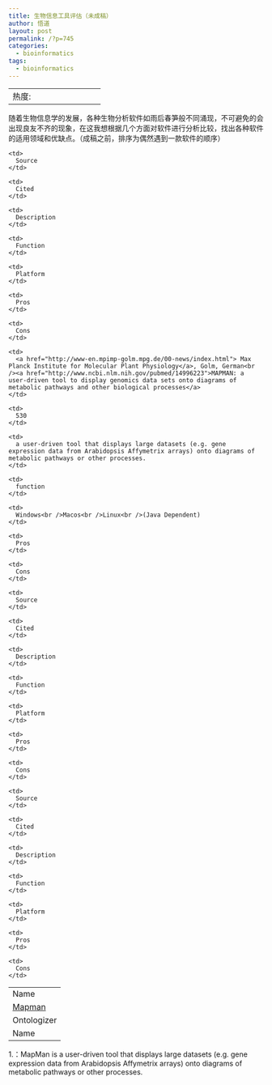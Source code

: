 ```yaml
---
title: 生物信息工具评估（未成稿）
author: 悟道
layout: post
permalink: /?p=745
categories:
  - bioinformatics
tags:
  - bioinformatics
---
```

<table>
  <tr cellpadding=0><td>
    热度:
  </td><td cellpadding=0><img src='http://210.75.224.29/wordpress/wp-content/plugins/statpresscn/images/sun.gif' width=10 height=10 border=0 /></td><td cellpadding=0><img src='http://210.75.224.29/wordpress/wp-content/plugins/statpresscn/images/sun_dark.gif' width=10 height=10 border=0 /></td><td cellpadding=0><img src='http://210.75.224.29/wordpress/wp-content/plugins/statpresscn/images/sun_dark.gif' width=10 height=10 border=0 /></td><td cellpadding=0><img src='http://210.75.224.29/wordpress/wp-content/plugins/statpresscn/images/sun_dark.gif' width=10 height=10 border=0 /></td><td cellpadding=0><img src='http://210.75.224.29/wordpress/wp-content/plugins/statpresscn/images/sun_dark.gif' width=10 height=10 border=0 /></td></tr>
</table>

随着生物信息学的发展，各种生物分析软件如雨后春笋般不同涌现，不可避免的会出现良友不齐的现象，在这我想根据几个方面对软件进行分析比较，找出各种软件的适用领域和优缺点。（成稿之前，排序为偶然遇到一款软件的顺序）

<table>
  <tr>
    <td>
      Name
    </td>
    
    <td>
      Source
    </td>
    
    <td>
      Cited
    </td>
    
    <td>
      Description
    </td>
    
    <td>
      Function
    </td>
    
    <td>
      Platform
    </td>
    
    <td>
      Pros
    </td>
    
    <td>
      Cons
    </td>
  </tr>
  
  <tr>
    <td>
      <a href="http://mapman.gabipd.org/web/guest/mapman;jsessionid=8CA6A4B26471592C54D1E090E402E438.ajp13_mapman_gabipd_org">Mapman</a>
    </td>
    
    <td>
      <a href="http://www-en.mpimp-golm.mpg.de/00-news/index.html"> Max Planck Institute for Molecular Plant Physiology</a>, Golm, German<br /><a href="http://www.ncbi.nlm.nih.gov/pubmed/14996223">MAPMAN: a user-driven tool to display genomics data sets onto diagrams of metabolic pathways and other biological processes</a>
    </td>
    
    <td>
      530
    </td>
    
    <td>
      a user-driven tool that displays large datasets (e.g. gene expression data from Arabidopsis Affymetrix arrays) onto diagrams of metabolic pathways or other processes.
    </td>
    
    <td>
      function
    </td>
    
    <td>
      Windows<br />Macos<br />Linux<br />(Java Dependent)
    </td>
    
    <td>
      Pros
    </td>
    
    <td>
      Cons
    </td>
  </tr>
  
  <tr>
    <td>
      Ontologizer
    </td>
    
    <td>
      Source
    </td>
    
    <td>
      Cited
    </td>
    
    <td>
      Description
    </td>
    
    <td>
      Function
    </td>
    
    <td>
      Platform
    </td>
    
    <td>
      Pros
    </td>
    
    <td>
      Cons
    </td>
  </tr>
  
  <tr>
    <td>
      Name
    </td>
    
    <td>
      Source
    </td>
    
    <td>
      Cited
    </td>
    
    <td>
      Description
    </td>
    
    <td>
      Function
    </td>
    
    <td>
      Platform
    </td>
    
    <td>
      Pros
    </td>
    
    <td>
      Cons
    </td>
  </tr>
</table>

1.：MapMan is a user-driven tool that displays large datasets (e.g. gene expression data from Arabidopsis Affymetrix arrays) onto diagrams of metabolic pathways or other processes.